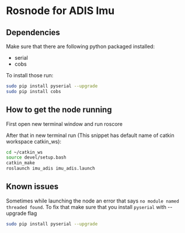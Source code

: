 # Rosnode for ADIS Imu

## Dependencies

Make sure that there are following python packaged installed:
* serial
* cobs

To install those run:

```bash
sudo pip install pyserial --upgrade
sudo pip install cobs
```

## How to get the node running

First open new terminal window and run roscore

After that in new terminal run (This snippet has default name of catkin workspace catkin_ws):

```bash
cd ~/catkin_ws
source devel/setup.bash
catkin_make
roslaunch imu_adis imu_adis.launch
```

## Known issues

Sometimes while launching the node an error that says `no module named threaded found`. To fix that make sure that you install `pyserial` with --upgrade flag

```bash
sudo pip install pyserial --upgrade
```

